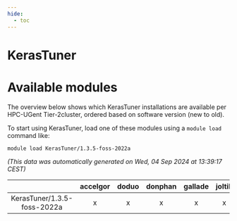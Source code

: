 ```yaml
---
hide:
  - toc
---
```


KerasTuner
==========

# Available modules


The overview below shows which KerasTuner installations are available per HPC-UGent Tier-2cluster, ordered based on software version (new to old).

To start using KerasTuner, load one of these modules using a `module load` command like:

```shell
module load KerasTuner/1.3.5-foss-2022a
```

*(This data was automatically generated on Wed, 04 Sep 2024 at 13:39:17 CEST)*  

| |accelgor|doduo|donphan|gallade|joltik|shinx|skitty|
| :---: | :---: | :---: | :---: | :---: | :---: | :---: | :---: |
|KerasTuner/1.3.5-foss-2022a|x|x|x|x|x|-|x|
